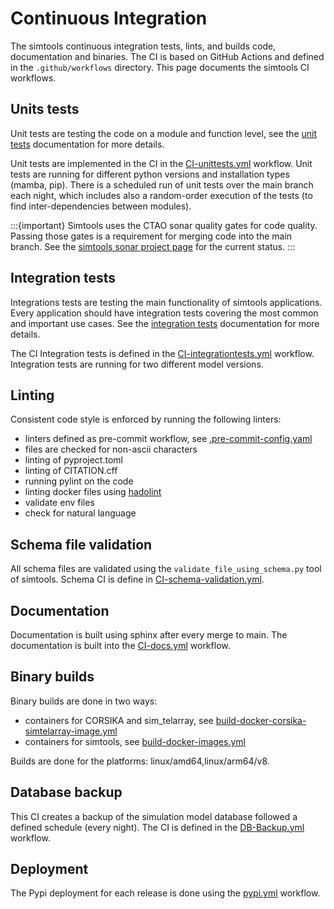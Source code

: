 # Continuous Integration

The simtools continuous integration tests, lints, and builds code, documentation and binaries. The CI is based on GitHub Actions and defined in the `.github/workflows` directory. This page documents the simtools CI workflows.

## Units tests

Unit tests are testing the code on a module and function level, see the [unit tests](testing.md#unit-tests) documentation for more details.

Unit tests are implemented in the CI in the [CI-unittests.yml](.github/workflows/CI-unittests.yml) workflow.
Unit tests are running for different python versions and installation types (mamba, pip).
There is a scheduled run of unit tests over the main branch each night, which includes also a random-order execution of the tests (to find inter-dependencies between modules).

:::{important}
Simtools uses the CTAO sonar quality gates for code quality. Passing those gates is a requirement for merging code into the main branch.
See the [simtools sonar project page](https://sonar-cta-dpps.zeuthen.desy.de/dashboard?id=gammasim_simtools_AY_ssha9WiFxsX-2oy_w) for the current status.
:::

## Integration tests

Integrations tests are testing the main functionality of simtools applications. Every application should have
integration tests covering the most common and important use cases. See the [integration tests](testing.md#integration-tests) documentation for more details.

The CI Integration tests is defined in the [CI-integrationtests.yml](.github/workflows/CI-integrationtests.yml) workflow.  Integration tests are running for two different model versions.

## Linting

Consistent code style is enforced by running the following linters:

- linters defined as pre-commit workflow, see [.pre-commit-config.yaml](../.pre-commit-config.yaml)
- files are checked for non-ascii characters
- linting of pyproject.toml
- linting of CITATION.cff
- running pylint on the code
- linting docker files using [hadolint](https://github.com/hadolint/hadolint)
- validate env files
- check for natural language

## Schema file validation

All schema files are validated using the `validate_file_using_schema.py` tool of simtools.
Schema CI is define in [CI-schema-validation.yml](.github/workflows/CI-schema-validation.yml).

## Documentation

Documentation is built using sphinx after every merge to main.
The documentation is built into the [CI-docs.yml](.github/workflows/CI-docs.yml) workflow.

## Binary builds

Binary builds are done in two ways:

- containers for CORSIKA and sim_telarray, see [build-docker-corsika-simtelarray-image.yml](.github/workflows/build-docker-corsika-simtelarray-image.yml)
- containers for simtools, see [build-docker-images.yml](.github/workflows/build-docker-images.yml)

Builds are done for the platforms: linux/amd64,linux/arm64/v8.

## Database backup

This CI creates a backup of the simulation model database followed a defined schedule (every night). The CI is defined in the [DB-Backup.yml](.github/workflows/DB-Backup.yml) workflow.

## Deployment

The Pypi deployment for each release is done using the [pypi.yml](.github/workflows/pypi.yml) workflow.
